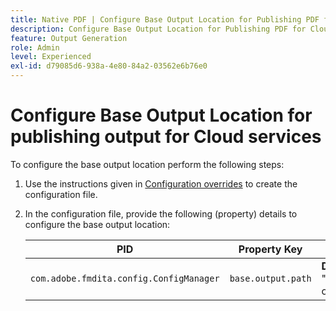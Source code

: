```yaml
---
title: Native PDF | Configure Base Output Location for Publishing PDF for Cloud services
description: Configure Base Output Location for Publishing PDF for Cloud services
feature: Output Generation
role: Admin
level: Experienced
exl-id: d79085d6-938a-4e80-84a2-03562e6b76e0
---
```

# Configure Base Output Location for publishing output for Cloud services

To configure the base output location perform the following steps:

1. Use the instructions given in [Configuration overrides](../cs-install-guide/download-install-additional-config-override.md) to create the configuration file.

1. In the configuration file, provide the following (property) details to configure the base output location:

    |PID|Property Key|Property Value|
    |---|---|---|
    |`com.adobe.fmdita.config.ConfigManager`|`base.output.path`| **Default value:** "/content/dam/fmdita-outputs"|
